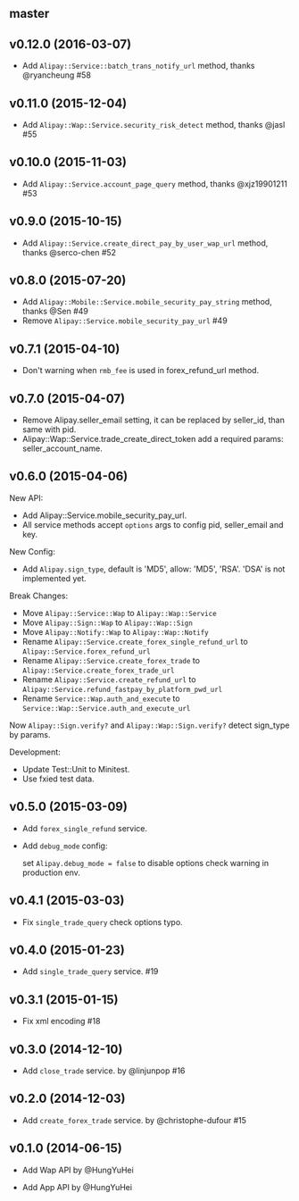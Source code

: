 ## master

## v0.12.0 (2016-03-07)

- Add `Alipay::Service::batch_trans_notify_url` method, thanks @ryancheung #58

## v0.11.0 (2015-12-04)

- Add `Alipay::Wap::Service.security_risk_detect` method, thanks @jasl #55

## v0.10.0 (2015-11-03)

- Add `Alipay::Service.account_page_query` method, thanks @xjz19901211 #53

## v0.9.0 (2015-10-15)

- Add `Alipay::Service.create_direct_pay_by_user_wap_url` method, thanks @serco-chen #52

## v0.8.0 (2015-07-20)

- Add `Alipay::Mobile::Service.mobile_security_pay_string` method, thanks @Sen #49
- Remove `Alipay::Service.mobile_security_pay_url` #49

## v0.7.1 (2015-04-10)

- Don't warning when `rmb_fee` is used in forex_refund_url method.

## v0.7.0 (2015-04-07)

- Remove Alipay.seller_email setting, it can be replaced by seller_id, than same with pid.
- Alipay::Wap::Service.trade_create_direct_token add a required params: seller_account_name.


## v0.6.0 (2015-04-06)

New API:

- Add Alipay::Service.mobile_security_pay_url.
- All service methods accept `options` args to config pid, seller_email and key.

New Config:

- Add `Alipay.sign_type`, default is 'MD5', allow: 'MD5', 'RSA'. 'DSA' is not implemented yet.

Break Changes:

- Move `Alipay::Service::Wap` to `Alipay::Wap::Service`
- Move `Alipay::Sign::Wap` to `Alipay::Wap::Sign`
- Move `Alipay::Notify::Wap` to `Alipay::Wap::Notify`
- Rename `Alipay::Service.create_forex_single_refund_url` to `Alipay::Service.forex_refund_url`
- Rename `Alipay::Service.create_forex_trade` to `Alipay::Service.create_forex_trade_url`
- Rename `Alipay::Service.create_refund_url` to `Alipay::Service.refund_fastpay_by_platform_pwd_url`
- Rename `Service::Wap.auth_and_execute` to `Service::Wap::Service.auth_and_execute_url`

Now `Alipay::Sign.verify?` and `Alipay::Wap::Sign.verify?` detect sign_type by params.

Development:

- Update Test::Unit to Minitest.
- Use fxied test data.

## v0.5.0 (2015-03-09)

- Add `forex_single_refund` service.
- Add `debug_mode` config:

  set `Alipay.debug_mode = false` to disable options check warning in production env.

## v0.4.1 (2015-03-03)

- Fix `single_trade_query` check options typo.

## v0.4.0 (2015-01-23)

- Add `single_trade_query` service. #19

## v0.3.1 (2015-01-15)

- Fix xml encoding #18

## v0.3.0 (2014-12-10)

- Add `close_trade` service. by @linjunpop #16

## v0.2.0 (2014-12-03)

- Add `create_forex_trade` service. by @christophe-dufour #15

## v0.1.0 (2014-06-15)

- Add Wap API by @HungYuHei

- Add App API by @HungYuHei
